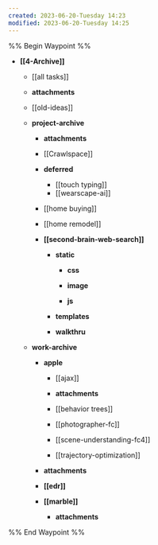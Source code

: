 ```yaml
---
created: 2023-06-20-Tuesday 14:23
modified: 2023-06-20-Tuesday 14:25
---
```


%% Begin Waypoint %%
- **[[4-Archive]]**
	- [[all tasks]]
	- **attachments**

	- [[old-ideas]]
	- **project-archive**
		- **attachments**

		- [[Crawlspace]]
		- **deferred**
			- [[touch typing]]
			- [[wearscape-ai]]
		- [[home buying]]
		- [[home remodel]]
		- **[[second-brain-web-search]]**
			- **static**
				- **css**

				- **image**

				- **js**

			- **templates**

			- **walkthru**

	- **work-archive**
		- **apple**
			- [[ajax]]
			- **attachments**

			- [[behavior trees]]
			- [[photographer-fc]]
			- [[scene-understanding-fc4]]
			- [[trajectory-optimization]]
		- **attachments**

		- **[[edr]]**
		- **[[marble]]**
			- **attachments**


%% End Waypoint %%
